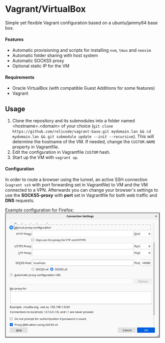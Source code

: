 # Vagrant/VirtualBox
Simple yet flexible Vagrant configuration based on a ubuntu/jammy64 base box.

#### Features
  * Automatic provisioning and scripts for installing `nvm`, `tmux` and `neovim`
  * Automatic folder sharing with host system
  * Automatic SOCKS5 proxy
  * Optional static IP for the VM

#### Requirements
  * Oracle VirtualBox (with compatible Guest Additions for some features)
  * Vagrant

## Usage
  1. Clone the repository and its submodules into a folder named \<hostname>.\<domain> of your choice (`git clone https://github.com/relicode/vagrant-base.git mydomain.lan && cd mydomain.lan && git submodule update --init --recursive`). This will determine the hostname of the VM. If needed, change the `CUSTOM.NAME` property in Vagrantfile.
  2. Edit the configuration in Vagrantfile `CUSTOM` hash.
  3. Start up the VM with `vagrant up`.

#### Configuration
In order to route a browser using the tunnel, an active SSH connection (`vagrant ssh` with port forwarding set in Vagrantfile) to VM and the VM connected to a VPN. Afterwards you can change your browser's settings to use the **SOCKS5-proxy** with **port** set in Vagrantfile for both web traffic and **DNS** requests.

Example configuration for Firefox:
![alt text1][logo]

[logo]: documentation-assets/firefox-network-settings.png "Firefox network settings"
